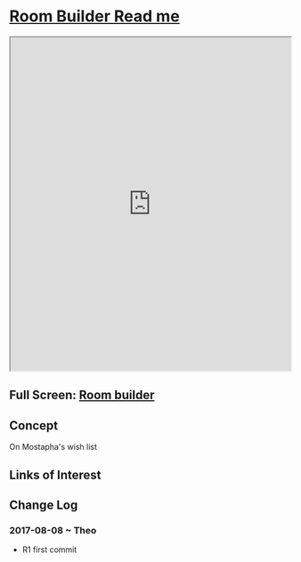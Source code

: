 <span style=display:none; >[You are now in a GitHub source code view - click this link to view Read Me file as a web page]( http://ibpsa2017.github.io/room-builder/#README.md "View file as a web page." ) </span>


[Room Builder Read me]( #README.md )
====

<iframe src=http://ibpsa2017.github.io/room-builder/room-builder-r1.html width=100% height=600px onload=this.contentWindow.controls.enableZoom=false; ></iframe>

## Full Screen: [Room builder]( https://ibpsa2017.github.io/room-builder/index.html )


## Concept

On Mostapha's wish list

## Links of Interest




## Change Log

### 2017-08-08 ~ Theo

* R1 first commit

